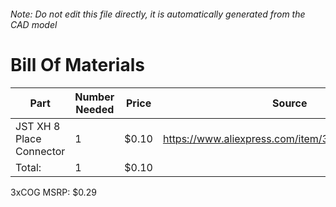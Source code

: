 ###### Note: Do not edit this file directly, it is automatically generated from the CAD model 
# Bill Of Materials 
 |Part|Number Needed|Price|Source| 
 |----|----------|-----|-----|
|JST XH 8 Place Connector|1|$0.10|https://www.aliexpress.com/item/32868570445.html|
|Total: |1|$0.10| |

 3xCOG MSRP: $0.29